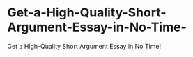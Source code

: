 # Get-a-High-Quality-Short-Argument-Essay-in-No-Time-
Get a High-Quality Short Argument Essay in No Time!
